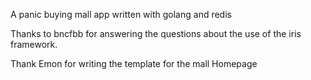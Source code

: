 A panic buying mall app written with golang and redis

Thanks to bncfbb for answering the questions about the use of the iris framework.

Thank Emon for writing the template for the mall Homepage
